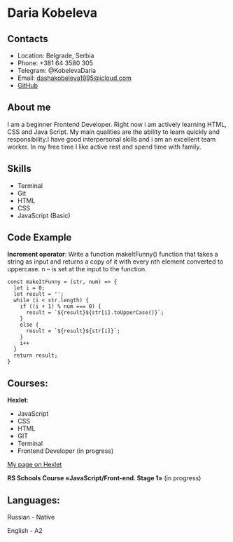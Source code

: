 # Daria Kobeleva

## Contacts
* Location: Belgrade, Serbia
* Phone: +381 64 3580 305
* Telegram: @KobelevaDaria
* Email: dashakobeleva1995@icloud.com
* [GitHub](https://github.com/DariaKobeleva)
## About me
I am a beginner Frontend Developer. Right now i am actively learning HTML, CSS and Java Script. 
My main qualities are the ability to learn quickly and responsibility.I have good interpersonal skills and i am an excellent team worker.
In my free time I like active rest and spend time with family.
## Skills
* Terminal
* Git
* HTML
* CSS
* JavaScript (Basic)
## Code Example
**Increment operator**: Write a function makeItFunny() function that takes a string as input and returns a copy of it with every nth element converted to uppercase. n – is set at the input to the function.
```
const makeItFunny = (str, num) => {
  let i = 0;
  let result = '';
  while (i < str.length) {
    if ((i + 1) % num === 0) {
      result = `${result}${str[i].toUpperCase()}`;
    }
    else {
      result = `${result}${str[i]}`;
    }
    i++
  }
  return result;
}
```
## Courses:
 **Hexlet**:
+ JavaScript
+ CSS
+ HTML
+ GIT
+ Terminal
+ Frontend Developer (in progress)

[My page on Hexlet](https://ru.hexlet.io/u/k_daria)

**RS Schools Course «JavaScript/Front-end. Stage 1»** (in progress)

## Languages:
Russian - Native

English - A2
